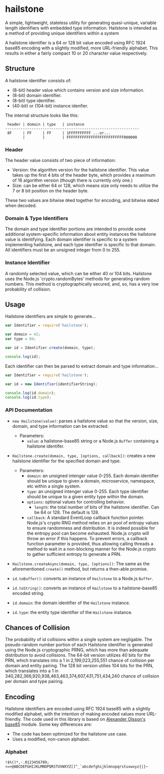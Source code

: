 # hailstone

A simple, lightweight, stateless utility for generating quasi-unique, variable length identifiers with embedded type information.  Hailstone is intended as a method of providing unique identifiers within a system

A hailstone identifier is a 64 or 128 bit value encoded using RFC 1924 base85 encoding with a slightly modified, more URL-friendly alphabet.  This results in either a fairly compact 10 or 20 character value respectively.

## Structure
A hailstone identifier consists of:

* (8-bit) header value which contains version and size information.
* (8-bit) domain identifier.
* (8-bit) type identifier.
* (40-bit) or (104-bit) instance idenfier.

The internal structure looks like this:

```
 header | domain | type   | instance
-------------------------------------------------------------
 8F     | FF     | FF     | 1FFFFFFFFFF ...or...
        |        |        | FFFFFFFFFFFFFFFFFFFFFFFFFF000000
```

### Header
The header value consists of two piece of information:

* Version: the algorithm version for the hailstone identifier.  This value takes up the first 4 bits of the header byte, which provides a maximum of 16 algorithm version (though there is currently only one.)
* Size: can be either 64 or 128, which means size only needs to utilize the 7 or 8 bit position on the header byte.

These two values are bitwise `OR`ed together for encoding, and bitwise `AND`ed when decoded.

### Domain & Type Identifiers
The domain and type identifier portions are intended to provide some additional system-specific information about entity instances the hailstone value is identifying.  Each domain identifier is specific to a system implementing hailstone, and each type identifier is specific to that domain.  All identifiers must be an unsigned integer from 0 to 255.

### Instance Identifier
A randomly selected value, which can be either 40 or 104 bits.  Hailstone uses the Node.js 'crypto.randomBytes' methods for generating random numbers.  This method is cryptographically secured, and, so, has a very low probability of collision.

## Usage
Hailstone identifiers are simple to generate...

```js
var Identifier = require('hailstone');

var domain = 42;
var type = 84;

var id = Identifier.create(domain, type);

console.log(id);
```

Each identifier can then be parsed to extract domain and type information...

```js
var Identifier = require('hailstone');

var id = new Identifier(identifierString);

console.log(id.domain);
console.log(id.type);
```

### API Documentation
* `new Hailstone(value)`: parses a hailstone value so that the version, size, domain, and type information can be extracted.
  * Parameters:
    * `value`: a hailstone-base85 string or a Node.js `Buffer` containing a hailstone identifer.

* `Hailstone.create(domain, type, [options, callback])`: creates a new hailstone identifier for the specified domain and type.
  * Parameters:
    * `domain`: an unsigned intenger value 0-255.  Each domain identifier should be unique to given a domain, microservice, namespace, etc within a single system.
    * `type`: an unsigned intenger value 0-255.  Each type identifier should be unique to a given entity type within the domain.
    * `options`: optional values for controlling behavior.
      * `length`: the total number of bits of the hailstone identifier.  Can be 64 or 128.  The default is 128.
    * `callback`: A standard EventLoop callback function pointer.  Node.js's crypto RNG method relies on an pool of entropy values to ensure randomness and distribution. It is indeed possible for the entropy pool can become exhausted.  Node.js crypto will throw an error if this happens. To prevent errors, a callback function parameter is provided, thus allowing calling threads a method to wait in a non-blocking manner for the Node.js crypto to gather sufficient entropy to generate a PRN.

* `Hailstone.createAsync(domain, type, [options])`: The same as the aforementioned `create()` method, but returns a then-able promise.

* `id.toBuffer()`: converts an instance of `Hailstone` to a Node.js `Buffer`.

* `id.toString()`: converts an instance of `Hailstone` to a hailstone-base85 encoded string.

* `id.domain`: the domain identifier of the `Hailstone` instance.

* `id.type`: the entity type identifier of the `Hailstone` instance.

## Chances of Collision
The probability of id collisions within a single system are negligable.  The pseudo-random number portion of each Hailstone identifier is generated using the Node.js cryptographic PRNG, which has more than adequate distribution to avoid collisions.  The 64-bit version utilizes 40 bits for the PRN, which translates into a 1 in 2,199,023,255,551 chance of collision per domain and entity pairing.  The 128 bit version utilies 104 bits for the PRN, which translates into a 1 in 340,282,366,920,938,463,463,374,607,431,751,434,240 chance of collision per domain and type pairing.

## Encoding
Hailstone identifiers are encoded using RFC 1924 base85 with a slightly modified alphabet, with the intention of making encoded values more URL-friendly.  The code used in this library is based on [Alexander Olsson's](https://github.com/noseglid) [base85](https://github.com/noseglid/base85) module.  Some key differences are:

* The code has been optimized for the hailstone use case.
* Uses a modified, non-canon alphabet.

### Alphabet
```
!$%()*,-.0123456789;<=>@ABCDEFGHIJKLMNOPQRSTUVWXYZ[]^_`abcdefghijklmnopqrstuvwxyz{|}~
```